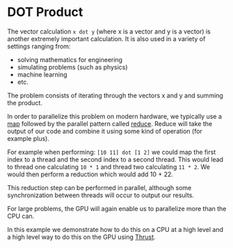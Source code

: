 # DOT Product

The vector calculation `x dot y` (where x is a vector and y is a vector) is another extremely important calculation. 
It is also used in a variety of settings ranging from:
- solving mathematics for engineering
- simulating problems (such as physics)
- machine learning
- etc.

The problem consists of iterating through the vectors x and y and summing the product.

In order to parallelize this problem on modern hardware, we typically use a [map](../docs/Map.md) followed by the parallel pattern called [reduce](../docs/Reduce.md). 
Reduce will take the output of our code and combine it using some kind of operation (for example plus).

For example when performing:  `[10 11] dot [1 2]` we could map the first index to a thread and the second index to a second thread.
This would lead to thread one calculating `10 * 1` and thread two calculating `11 * 2`. We would then perform a reduction which
would add 10 + 22.

This reduction step can be performed in parallel, although some synchronization between threads will occur to output our results.

For large problems, the GPU will again enable us to parallelize more than the CPU can. 

In this example we demonstrate how to do this on a CPU at a high level and a high level way to do this on the GPU using [Thrust](https://thrust.github.io).
